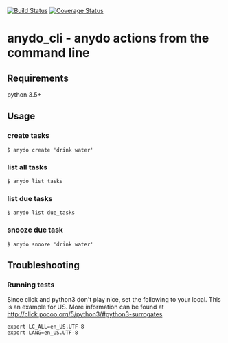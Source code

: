 [![Build Status](https://travis-ci.org/dustinbrown/anydo_cli.svg?branch=master)](https://travis-ci.org/dustinbrown/anydo_cli)
[![Coverage Status](https://coveralls.io/repos/github/dustinbrown/anydo_cli/badge.svg?branch=master)](https://coveralls.io/github/dustinbrown/anydo_cli?branch=master)

# anydo_cli - anydo actions from the command line
## Requirements
python 3.5+
## Usage
### create tasks
`$ anydo create 'drink water'`

### list all tasks
`$ anydo list tasks`

### list due tasks 
`$ anydo list due_tasks`

### snooze due task
`$ anydo snooze 'drink water'`

## Troubleshooting
### Running tests
Since click and python3 don't play nice, set the following to your local. This is an example for US. More information can be found at http://click.pocoo.org/5/python3/#python3-surrogates

```
export LC_ALL=en_US.UTF-8
export LANG=en_US.UTF-8
```

